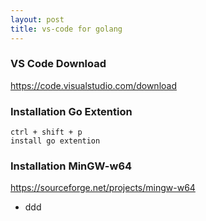 ```yaml
---
layout: post
title: vs-code for golang
---
```


### VS Code Download
https://code.visualstudio.com/download

### Installation Go Extention
```
ctrl + shift + p
install go extention
```

### Installation MinGW-w64
https://sourceforge.net/projects/mingw-w64

- ddd
